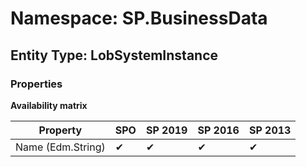 # Namespace: SP.BusinessData
## Entity Type: LobSystemInstance

### Properties

**Availability matrix**

Property | SPO | SP 2019 | SP 2016 | SP 2013
----------|-----|---------|---------|--------
Name (Edm.String) | ✔ | ✔ | ✔ | ✔

